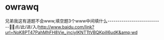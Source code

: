 # owrawq
兄弟我这有道题不会www,填空题3个www中间填什么----------------------------🥢🥢点/此/进/入/http://www.baidu.com/link?url=NoK8PT47PahMhFH8Vie_jnciyIKNTTtVBQKpill6udK&amp;wd
